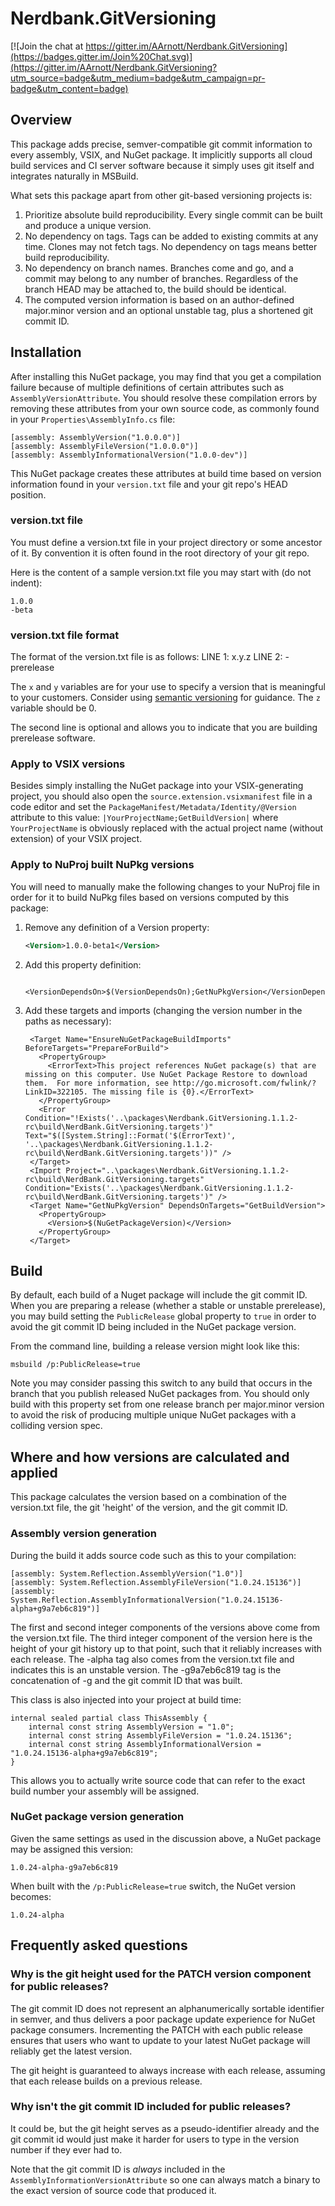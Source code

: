 ﻿# Nerdbank.GitVersioning

[![Join the chat at https://gitter.im/AArnott/Nerdbank.GitVersioning](https://badges.gitter.im/Join%20Chat.svg)](https://gitter.im/AArnott/Nerdbank.GitVersioning?utm_source=badge&utm_medium=badge&utm_campaign=pr-badge&utm_content=badge)

## Overview

This package adds precise, semver-compatible git commit information
to every assembly, VSIX, and NuGet package.
It implicitly supports all cloud build services and CI server software
because it simply uses git itself and integrates naturally in MSBuild. 

What sets this package apart from other git-based versioning projects is:

1. Prioritize absolute build reproducibility. Every single commit can be built and produce a unique version.
2. No dependency on tags. Tags can be added to existing commits at any time. Clones may not fetch tags. No dependency on tags means better build reproducibility.
3. No dependency on branch names. Branches come and go, and a commit may belong to any number of branches. Regardless of the branch HEAD may be attached to, the build should be identical.
4. The computed version information is based on an author-defined major.minor version and an optional unstable tag, plus a shortened git commit ID.

## Installation

After installing this NuGet package, you may find that you get a compilation failure
because of multiple definitions of certain attributes such as `AssemblyVersionAttribute`.
You should resolve these compilation errors by removing these attributes from your own
source code, as commonly found in your `Properties\AssemblyInfo.cs` file:

    [assembly: AssemblyVersion("1.0.0.0")]
    [assembly: AssemblyFileVersion("1.0.0.0")]
    [assembly: AssemblyInformationalVersion("1.0.0-dev")]

This NuGet package creates these attributes at build time based on version information
found in your `version.txt` file and your git repo's HEAD position.

### version.txt file

You must define a version.txt file in your project directory or some ancestor of it.
By convention it is often found in the root directory of your git repo.

Here is the content of a sample version.txt file you may start with (do not indent):

    1.0.0
    -beta

### version.txt file format

The format of the version.txt file is as follows:
LINE 1: x.y.z
LINE 2: -prerelease

The `x` and `y` variables are for your use to specify a version that is meaningful
to your customers. Consider using [semantic versioning][semver] for guidance.
The `z` variable should be 0.

The second line is optional and allows you to indicate that you are building
prerelease software. 

### Apply to VSIX versions

Besides simply installing the NuGet package into your VSIX-generating project,
you should also open the `source.extension.vsixmanifest` file in a code editor
and set the `PackageManifest/Metadata/Identity/@Version` attribute to this
value: `|YourProjectName;GetBuildVersion|` where `YourProjectName` is
obviously replaced with the actual project name (without extension) of your
VSIX project.

### Apply to NuProj built NuPkg versions

You will need to manually make the following changes to your NuProj file
in order for it to build NuPkg files based on versions computed by this package:

1. Remove any definition of a Version property:

    ```xml
    <Version>1.0.0-beta1</Version>
    ```

2. Add this property definition:


        <VersionDependsOn>$(VersionDependsOn);GetNuPkgVersion</VersionDependsOn>

3. Add these targets and imports (changing the version number in the paths as necessary):


        <Target Name="EnsureNuGetPackageBuildImports" BeforeTargets="PrepareForBuild">
          <PropertyGroup>
            <ErrorText>This project references NuGet package(s) that are missing on this computer. Use NuGet Package Restore to download them.  For more information, see http://go.microsoft.com/fwlink/?LinkID=322105. The missing file is {0}.</ErrorText>
          </PropertyGroup>
          <Error Condition="!Exists('..\packages\Nerdbank.GitVersioning.1.1.2-rc\build\NerdBank.GitVersioning.targets')" Text="$([System.String]::Format('$(ErrorText)', '..\packages\Nerdbank.GitVersioning.1.1.2-rc\build\NerdBank.GitVersioning.targets'))" />
        </Target>
        <Import Project="..\packages\Nerdbank.GitVersioning.1.1.2-rc\build\NerdBank.GitVersioning.targets" Condition="Exists('..\packages\Nerdbank.GitVersioning.1.1.2-rc\build\NerdBank.GitVersioning.targets')" />
        <Target Name="GetNuPkgVersion" DependsOnTargets="GetBuildVersion">
          <PropertyGroup>
            <Version>$(NuGetPackageVersion)</Version>
          </PropertyGroup>
        </Target>

## Build

By default, each build of a Nuget package will include the git commit ID.
When you are preparing a release (whether a stable or unstable prerelease),
you may build setting the `PublicRelease` global property to `true`
in order to avoid the git commit ID being included in the NuGet package version.

From the command line, building a release version might look like this:

    msbuild /p:PublicRelease=true

Note you may consider passing this switch to any build that occurs in the
branch that you publish released NuGet packages from. 
You should only build with this property set from one release branch per
major.minor version to avoid the risk of producing multiple unique NuGet
packages with a colliding version spec.

## Where and how versions are calculated and applied

This package calculates the version based on a combination of the version.txt file,
the git 'height' of the version, and the git commit ID.

### Assembly version generation

During the build it adds source code such as this to your compilation:

    [assembly: System.Reflection.AssemblyVersion("1.0")]
    [assembly: System.Reflection.AssemblyFileVersion("1.0.24.15136")]
    [assembly: System.Reflection.AssemblyInformationalVersion("1.0.24.15136-alpha+g9a7eb6c819")]

The first and second integer components of the versions above come from the 
version.txt file.
The third integer component of the version here is the height of your git history up to
that point, such that it reliably increases with each release.
The -alpha tag also comes from the version.txt file and indicates this is an
unstable version.
The -g9a7eb6c819 tag is the concatenation of -g and the git commit ID that was built.

This class is also injected into your project at build time:

    internal sealed partial class ThisAssembly {
        internal const string AssemblyVersion = "1.0";
        internal const string AssemblyFileVersion = "1.0.24.15136";
        internal const string AssemblyInformationalVersion = "1.0.24.15136-alpha+g9a7eb6c819";
    }

This allows you to actually write source code that can refer to the exact build
number your assembly will be assigned.

### NuGet package version generation

Given the same settings as used in the discussion above, a NuGet package may be
assigned this version: 

    1.0.24-alpha-g9a7eb6c819

When built with the `/p:PublicRelease=true` switch, the NuGet version becomes:

    1.0.24-alpha

## Frequently asked questions

### Why is the git height used for the PATCH version component for public releases?

The git commit ID does not represent an alphanumerically sortable identifier
in semver, and thus delivers a poor package update experience for NuGet package
consumers. Incrementing the PATCH with each public release ensures that users
who want to update to your latest NuGet package will reliably get the latest
version. 

The git height is guaranteed to always increase with each release, assuming
that each release builds on a previous release.

### Why isn't the git commit ID included for public releases?

It could be, but the git height serves as a pseudo-identifier already and the
git commit id would just make it harder for users to type in the version
number if they ever had to.

Note that the git commit ID is *always* included in the 
`AssemblyInformationVersionAttribute` so one can always match a binary to the
exact version of source code that produced it.

 [semver]: http://semver.org

